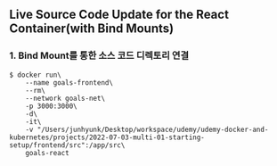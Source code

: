 ## Live Source Code Update for the React Container(with Bind Mounts)

### 1. Bind Mount를 통한 소스 코드 디렉토리 연결

```
$ docker run\
    --name goals-frontend\
    --rm\
    --network goals-net\
    -p 3000:3000\
    -d\
    -it\
    -v "/Users/junhyunk/Desktop/workspace/udemy/udemy-docker-and-kubernetes/projects/2022-07-03-multi-01-starting-setup/frontend/src":/app/src\
    goals-react
```